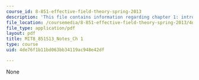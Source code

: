 ```yaml
---
course_id: 8-851-effective-field-theory-spring-2013
description: 'This file contains information regarding chapter 1: introduction.'
file_location: /coursemedia/8-851-effective-field-theory-spring-2013/4de76f1b11bd063bb34119ac948e42df_MIT8_851S13_Introduction.pdf
file_type: application/pdf
layout: pdf
title: MIT8_851S13_Notes_Ch 1
type: course
uid: 4de76f1b11bd063bb34119ac948e42df

---
```

None